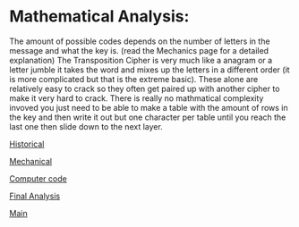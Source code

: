# Mathematical Analysis:


The amount of possible codes depends on the number of letters in the message and what the key is. (read the Mechanics page for a detailed explanation)
The Transposition Cipher is very much like a anagram or a letter jumble it takes the word and mixes up the letters in a different order (it is more complicated but that is the extreme basic). These alone are relatively easy to crack so they often get paired up with another cipher to make it very hard to crack. 
There is really no mathmatical complexity invoved you just need to be able to make a table with the amount of rows in the key and then write it out but one character per table until you reach the last one then slide down to the next layer.

[Historical](https://github.com/PearlJain12/Cypher/blob/TranspositionCipher/HistoricalTransposition.md)

[Mechanical](https://github.com/PearlJain12/Cypher/blob/TranspositionCipher/mechanicsTransposition.md)

[Computer code](https://github.com/PearlJain12/Cypher/blob/TranspositionCipher/compCodeTransposition.md)

[Final Analysis](finalAnalysisTransposition.md)

[Main](https://github.com/PearlJain12/Cypher/blob/TranspositionCipher/README.md)
